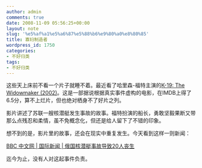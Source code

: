 ```yaml
---
author: admin
comments: true
date: 2008-11-09 05:56:25+00:00
layout: note
slug: '%e5%af%a1%e5%a6%87%e5%88%b6%e9%80%a0%e8%80%85'
title: 寡妇制造者
wordpress_id: 1750
categories:
- 不好归类
tags:
- 不好归类
---
```


这些天上床前不看一个片子就睡不着。最近看了哈里森-福特主演的[K-19: The Widowmaker (2002)](http://www.imdb.com/title/tt0267626/)。这是一部据说根据真实事件虚构的电影，在IMDB上得了6.5分，算不上烂片，但也绝对栖身不了好片之列。  
  
影片讲述了苏联一艘核潜艇发生事故的故事。福特扮演的船长，勇敢坚毅果断又带那么点残忍和柔情，虽不免概念化，但还是给人留下了不错的印象。  
  
想不到的是，影片里的故事，还会在现实中重复发生。今天看到这样一则新闻：  
  
[BBC 中文网 | 国际新闻 | 俄国核潜艇事故导致20人丧生](http://news.bbc.co.uk/chinese/simp/hi/newsid_7710000/newsid_7718100/7718164.stm)  
  
迄今为止，没有人对这起事件负责。  


<blockquote></blockquote>

<blockquote></blockquote>
